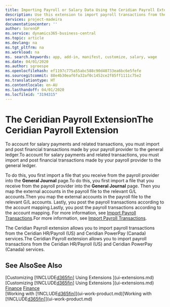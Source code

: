 ```yaml
---
title: Importing Payroll or Salary Data Using the Ceridian Payroll Extension | Microsoft Docs
description: Use this extension to import payroll transactions from the Ceridian HR/Payroll (US) and Ceridian PowerPay (Canada) services.
services: project-madeira
documentationcenter: ''
author: SorenGP
ms.service: dynamics365-business-central
ms.topic: article
ms.devlang: na
ms.tgt_pltfrm: na
ms.workload: na
ms. search.keywords: app, add-in, manifest, customize, salary, wage
ms.date: 04/01/2020
ms.author: sgroespe
ms.openlocfilehash: ef1197c775a55abc588c90d40733ea6bc6e5fefe
ms.sourcegitcommit: 88e4b30eaf6fa32af0c1452ce2f85ff1111c75e2
ms.translationtype: HT
ms.contentlocale: en-AU
ms.lasthandoff: 04/01/2020
ms.locfileid: "3194315"
---
```

# <a name="the-ceridian-payroll-extension"></a><span data-ttu-id="03814-103">The Ceridian Payroll Extension</span><span class="sxs-lookup"><span data-stu-id="03814-103">The Ceridian Payroll Extension</span></span>
<span data-ttu-id="03814-104">To account for salary payments and related transactions, you must import and post financial transactions made by your payroll provider to the general ledger.</span><span class="sxs-lookup"><span data-stu-id="03814-104">To account for salary payments and related transactions, you must import and post financial transactions made by your payroll provider to the general ledger.</span></span>

<span data-ttu-id="03814-105">To do this, you first import a file that you receive from the payroll provider into the **General Journal** page.</span><span class="sxs-lookup"><span data-stu-id="03814-105">To do this, you first import a file that you receive from the payroll provider into the **General Journal** page.</span></span> <span data-ttu-id="03814-106">Then you map the external accounts in the payroll file to the relevant G/L accounts.</span><span class="sxs-lookup"><span data-stu-id="03814-106">Then you map the external accounts in the payroll file to the relevant G/L accounts.</span></span> <span data-ttu-id="03814-107">Lastly, you post the payroll transactions according to the account mapping.</span><span class="sxs-lookup"><span data-stu-id="03814-107">Lastly, you post the payroll transactions according to the account mapping.</span></span> <span data-ttu-id="03814-108">For more information, see [Import Payroll Transactions](finance-how-import-payroll-transactions.md).</span><span class="sxs-lookup"><span data-stu-id="03814-108">For more information, see [Import Payroll Transactions](finance-how-import-payroll-transactions.md).</span></span>

<span data-ttu-id="03814-109">The Ceridian Payroll extension allows you to import payroll transactions from the Ceridian HR/Payroll (US) and Ceridian PowerPay (Canada) services.</span><span class="sxs-lookup"><span data-stu-id="03814-109">The Ceridian Payroll extension allows you to import payroll transactions from the Ceridian HR/Payroll (US) and Ceridian PowerPay (Canada) services.</span></span>

## <a name="see-also"></a><span data-ttu-id="03814-110">See Also</span><span class="sxs-lookup"><span data-stu-id="03814-110">See Also</span></span>
<span data-ttu-id="03814-111">[Customizing [!INCLUDE[d365fin](includes/d365fin_md.md)] Using Extensions ](ui-extensions.md)  </span><span class="sxs-lookup"><span data-stu-id="03814-111">[Customizing [!INCLUDE[d365fin](includes/d365fin_md.md)] Using Extensions ](ui-extensions.md)  </span></span>  
<span data-ttu-id="03814-112">[Finance](finance.md)  </span><span class="sxs-lookup"><span data-stu-id="03814-112">[Finance](finance.md)  </span></span>  
<span data-ttu-id="03814-113">[Working with [!INCLUDE[d365fin](includes/d365fin_md.md)]](ui-work-product.md)</span><span class="sxs-lookup"><span data-stu-id="03814-113">[Working with [!INCLUDE[d365fin](includes/d365fin_md.md)]](ui-work-product.md)</span></span>
